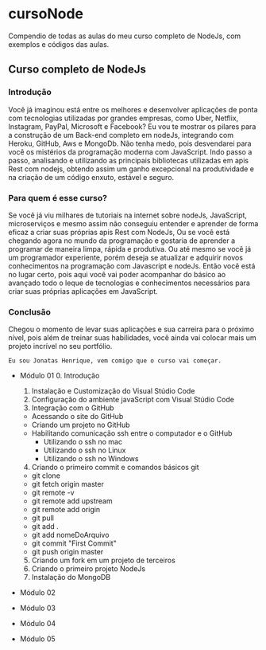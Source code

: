 # cursoNode
Compendio de todas as aulas do meu curso completo de NodeJs, com exemplos e códigos das aulas.

## Curso completo de NodeJs

### Introdução

  Você já imaginou está entre os melhores e desenvolver aplicações de ponta com       tecnologias utilizadas por grandes empresas, como Uber, Netflix, Instagram, PayPal, Microsoft e Facebook?
	Eu vou te mostrar os pilares para a construção de um Back-end completo em nodeJs, integrando com Heroku, GitHub, Aws e MongoDb.
	Não tenha medo, pois desvendarei para você os mistérios da programação moderna com JavaScript.
	Indo passo a passo, analisando e utilizando as principais bibliotecas utilizadas em apis Rest com nodejs, obtendo assim um ganho excepcional na produtividade e na criação de um código enxuto, estável e seguro.

### Para quem é esse curso?

  Se você já viu milhares de tutoriais na internet sobre nodeJs, JavaScript, microserviços e mesmo assim não conseguiu entender e aprender de forma eficaz a criar suas próprias apis Rest com NodeJs,
	Ou se você está chegando agora no mundo da programação e gostaria de aprender a programar de maneira limpa, rápida e produtiva.
	Ou até mesmo se você já um programador experiente, porém deseja se atualizar e adquirir novos conhecimentos na programação com Javascript e nodeJs.
	Então você está no lugar certo, pois aqui você vai poder acompanhar do básico ao avançado todo o leque de tecnologias e conhecimentos necessários para criar suas próprias aplicações em JavaScript.

### Conclusão

  Chegou o momento de levar suas aplicações e sua carreira para o próximo nível, pois além de treinar suas habilidades, você ainda vai colocar mais um projeto incrível no seu portfólio.

	Eu sou Jonatas Henrique, vem comigo que o curso vai começar.

  * Módulo 01
    0. Introdução
    1. Instalação e Customização do Visual Stúdio Code
    2. Configuração do ambiente javaScript com Visual Stúdio Code
    3. Integração com o GitHub
      - Acessando o site do GitHub
      - Criando um projeto no GitHub
      - Habilitando comunicação ssh entre o computador e o GitHub
        * Utilizando o ssh no mac
        * Utilizando o ssh no Linux
        * Utilizando o ssh no Windows
    4. Criando o primeiro commit e comandos básicos git
      - git clone
      - git fetch origin master
      - git remote -v
      - git remote add upstream
      - git remote add origin
      - git pull
      - git add .
      - git add nomeDoArquivo
      - git commit "First Commit"
      - git push origin master
    5. Criando um fork em um projeto de terceiros
    6. Criando o primeiro projeto NodeJs
    7. Instalação do MongoDB

  * Módulo 02

  * Módulo 03
  * Módulo 04
  * Módulo 05
